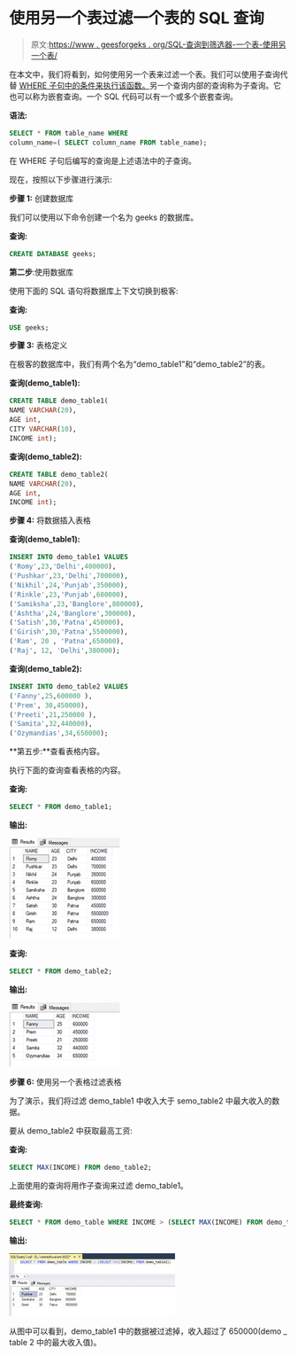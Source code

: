 # 使用另一个表过滤一个表的 SQL 查询

> 原文:[https://www . geesforgeks . org/SQL-查询到筛选器-一个表-使用另一个表/](https://www.geeksforgeeks.org/sql-query-to-filter-a-table-using-another-table/)

在本文中，我们将看到，如何使用另一个表来过滤一个表。我们可以使用子查询代替 [WHERE 子句中的条件来执行该函数。](https://www.geeksforgeeks.org/sql-where-clause/)另一个查询内部的查询称为子查询。它也可以称为嵌套查询。一个 SQL 代码可以有一个或多个嵌套查询。

**语法:**

```sql
SELECT * FROM table_name WHERE
column_name=( SELECT column_name FROM table_name);
```

在 WHERE 子句后编写的查询是上述语法中的子查询。

现在，按照以下步骤进行演示:

**步骤 1:** 创建数据库

我们可以使用以下命令创建一个名为 geeks 的数据库。

**查询:**

```sql
CREATE DATABASE geeks;
```

**第二步**:使用数据库

使用下面的 SQL 语句将数据库上下文切换到极客:

**查询:**

```sql
USE geeks;
```

**步骤 3:** 表格定义

在极客的数据库中，我们有两个名为“demo_table1”和“demo_table2”的表。

**查询(demo_table1):**

```sql
CREATE TABLE demo_table1(
NAME VARCHAR(20),
AGE int,
CITY VARCHAR(10),
INCOME int);
```

**查询(demo_table2):**

```sql
CREATE TABLE demo_table2(
NAME VARCHAR(20),
AGE int,
INCOME int);
```

**步骤 4:** 将数据插入表格

**查询(demo_table1):**

```sql
INSERT INTO demo_table1 VALUES
('Romy',23,'Delhi',400000),
('Pushkar',23,'Delhi',700000),
('Nikhil',24,'Punjab',350000),
('Rinkle',23,'Punjab',600000),
('Samiksha',23,'Banglore',800000),
('Ashtha',24,'Banglore',300000),
('Satish',30,'Patna',450000),
('Girish',30,'Patna',5500000),
('Ram', 20 , 'Patna',650000),
('Raj', 12, 'Delhi',380000);
```

**查询(demo_table2):**

```sql
INSERT INTO demo_table2 VALUES
('Fanny',25,600000 ),
('Prem', 30,450000),
('Preeti',21,250000 ),
('Samita',32,440000),
('Ozymandias',34,650000);
```

**第五步:**查看表格内容。

执行下面的查询查看表格的内容。

**查询:**

```sql
SELECT * FROM demo_table1;
```

**输出:**

![](img/bb034167c836bd08fd1f1e2e486b7e90.png)

**查询:**

```sql
SELECT * FROM demo_table2;
```

**输出:**

![](img/cdf301e180ef57cd767026df66e45493.png)

**步骤 6:** 使用另一个表格过滤表格

为了演示，我们将过滤 demo_table1 中收入大于 semo_table2 中最大收入的数据。

要从 demo_table2 中获取最高工资:

**查询:**

```sql
SELECT MAX(INCOME) FROM demo_table2;
```

上面使用的查询将用作子查询来过滤 demo_table1。

**最终查询:**

```sql
SELECT * FROM demo_table WHERE INCOME > (SELECT MAX(INCOME) FROM demo_table2);
```

**输出:**

![](img/ab292b8dc0cd2ab37f16e933863d6374.png)

从图中可以看到，demo_table1 中的数据被过滤掉，收入超过了 650000(demo _ table 2 中的最大收入值)。